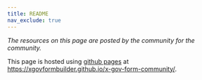 ```yaml
---
title: README
nav_exclude: true
---
```


*The resources on this page are posted by the community for the community.*

This page is hosted using [github pages](https://pages.github.com/) at https://xgovformbuilder.github.io/x-gov-form-community/.
